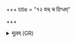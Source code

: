 +++
title = "१२ यच् च दिग्धम्"

+++
<details><summary>मूलम् (GR)</summary>

यच् च दिग्धं यच् चादिग्धं  
सर्वं तद् अरसं विषम् ॥
</details>
